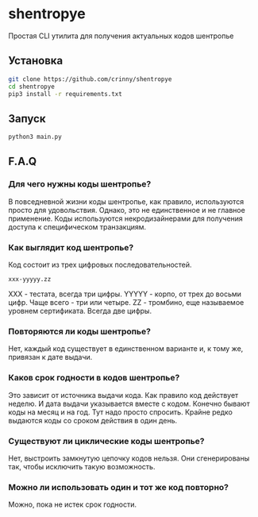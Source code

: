 # shentropye
Простая CLI утилита для получения актуальных кодов шентропье

## Установка
```sh
git clone https://github.com/crinny/shentropye
cd shentropye
pip3 install -r requirements.txt
```

## Запуск
```sh
python3 main.py
```

## F.A.Q
### Для чего нужны коды шентропье?
В повседневной жизни коды шентропье, как правило, используются просто для
удовольствия. Однако, это не единственное и не главное применение. Коды
используются некродизайнерами для получения доступа к специфическом транзакциям.

### Как выглядит код шентропье?

Код состоит из трех цифровых последовательностей.
```
xxx-ууууу.zz
```
ХХХ - тестата, всегда три цифры.
YYYYY - корпо, от трех до восьми цифр. Чаще всего - три или четыре.
ZZ - тромбино, еще называемое уровнем сертификата. Всегда две цифры.

### Повторяются ли коды шентропье?

Нет, каждый код существует в единственном варианте и, к тому же, привязан к
дате выдачи.

### Каков срок годности в кодов шентропье?

Это зависит от источника выдачи кода. Как правило код действует неделю. И
дата выдачи указывается вместе с кодом. Конечно бывают коды на месяц и на
год. Тут надо просто спросить. Крайне редко выдаются коды со сроком действия
в один день.

### Существуют ли циклические коды шентропье?

Нет, выстроить замкнутую цепочку кодов нельзя. Они сгенерированы так, чтобы
исключить такую возможность.

### Можно ли использовать один и тот же код повторно?

Можно, пока не истек срок годности.
